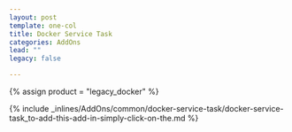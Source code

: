 ```yaml
---
layout: post
template: one-col
title: Docker Service Task
categories: AddOns
lead: ""
legacy: false

---
```

{% assign product = "legacy_docker" %}

{% include _inlines/AddOns/common/docker-service-task/docker-service-task_to-add-this-add-in-simply-click-on-the.md %}
